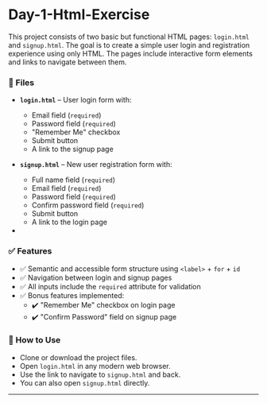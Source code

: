 # Day-1-Html-Exercise

This project consists of two basic but functional HTML pages: `login.html` and `signup.html`. The goal is to create a simple user login and registration experience using only HTML. The pages include interactive form elements and links to navigate between them.


### 📁 Files

- **`login.html`** – User login form with:
  - Email field (`required`)
  - Password field (`required`)
  - "Remember Me" checkbox
  - Submit button
  - A link to the signup page

- **`signup.html`** – New user registration form with:
  - Full name field (`required`)
  - Email field (`required`)
  - Password field (`required`)
  - Confirm password field (`required`)
  - Submit button
  - A link to the login page

-

### ✅ Features

- ✅ Semantic and accessible form structure using `<label>` + `for` + `id`
- ✅ Navigation between login and signup pages
- ✅ All inputs include the `required` attribute for validation
- ✅ Bonus features implemented:
  - ✔️ "Remember Me" checkbox on login page
  - ✔️ "Confirm Password" field on signup page


### 🚀 How to Use

- Clone or download the project files.
- Open `login.html` in any modern web browser.
- Use the link to navigate to `signup.html` and back.
- You can also open `signup.html` directly.

---
